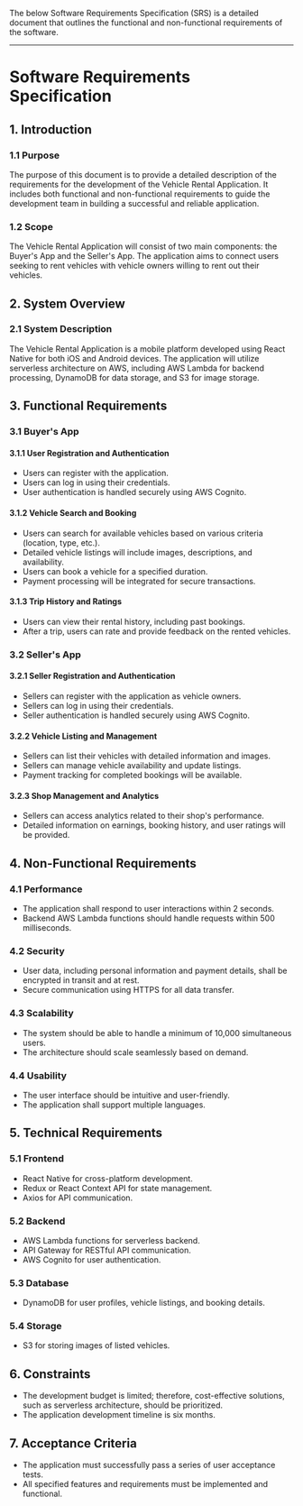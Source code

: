 The below Software Requirements Specification (SRS) is a detailed document that outlines the functional and non-functional requirements of the software.

---

# Software Requirements Specification

## 1. Introduction

### 1.1 Purpose

The purpose of this document is to provide a detailed description of the requirements for the development of the Vehicle Rental Application. It includes both functional and non-functional requirements to guide the development team in building a successful and reliable application.

### 1.2 Scope

The Vehicle Rental Application will consist of two main components: the Buyer's App and the Seller's App. The application aims to connect users seeking to rent vehicles with vehicle owners willing to rent out their vehicles.

## 2. System Overview

### 2.1 System Description

The Vehicle Rental Application is a mobile platform developed using React Native for both iOS and Android devices. The application will utilize serverless architecture on AWS, including AWS Lambda for backend processing, DynamoDB for data storage, and S3 for image storage.

## 3. Functional Requirements

### 3.1 Buyer's App

#### 3.1.1 User Registration and Authentication

- Users can register with the application.
- Users can log in using their credentials.
- User authentication is handled securely using AWS Cognito.

#### 3.1.2 Vehicle Search and Booking

- Users can search for available vehicles based on various criteria (location, type, etc.).
- Detailed vehicle listings will include images, descriptions, and availability.
- Users can book a vehicle for a specified duration.
- Payment processing will be integrated for secure transactions.

#### 3.1.3 Trip History and Ratings

- Users can view their rental history, including past bookings.
- After a trip, users can rate and provide feedback on the rented vehicles.

### 3.2 Seller's App

#### 3.2.1 Seller Registration and Authentication

- Sellers can register with the application as vehicle owners.
- Sellers can log in using their credentials.
- Seller authentication is handled securely using AWS Cognito.

#### 3.2.2 Vehicle Listing and Management

- Sellers can list their vehicles with detailed information and images.
- Sellers can manage vehicle availability and update listings.
- Payment tracking for completed bookings will be available.

#### 3.2.3 Shop Management and Analytics

- Sellers can access analytics related to their shop's performance.
- Detailed information on earnings, booking history, and user ratings will be provided.

## 4. Non-Functional Requirements

### 4.1 Performance

- The application shall respond to user interactions within 2 seconds.
- Backend AWS Lambda functions should handle requests within 500 milliseconds.

### 4.2 Security

- User data, including personal information and payment details, shall be encrypted in transit and at rest.
- Secure communication using HTTPS for all data transfer.

### 4.3 Scalability

- The system should be able to handle a minimum of 10,000 simultaneous users.
- The architecture should scale seamlessly based on demand.

### 4.4 Usability

- The user interface should be intuitive and user-friendly.
- The application shall support multiple languages.

## 5. Technical Requirements

### 5.1 Frontend

- React Native for cross-platform development.
- Redux or React Context API for state management.
- Axios for API communication.

### 5.2 Backend

- AWS Lambda functions for serverless backend.
- API Gateway for RESTful API communication.
- AWS Cognito for user authentication.

### 5.3 Database

- DynamoDB for user profiles, vehicle listings, and booking details.

### 5.4 Storage

- S3 for storing images of listed vehicles.

## 6. Constraints

- The development budget is limited; therefore, cost-effective solutions, such as serverless architecture, should be prioritized.
- The application development timeline is six months.

## 7. Acceptance Criteria

- The application must successfully pass a series of user acceptance tests.
- All specified features and requirements must be implemented and functional.

